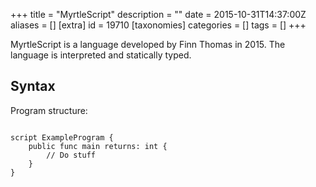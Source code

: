 +++
title = "MyrtleScript"
description = ""
date = 2015-10-31T14:37:00Z
aliases = []
[extra]
id = 19710
[taxonomies]
categories = []
tags = []
+++



MyrtleScript is a language developed by Finn Thomas in 2015.
The language is interpreted and statically typed.

## Syntax
Program structure:

```MyrtleScript

script ExampleProgram {
    public func main returns: int {
        // Do stuff
    }
}

```

